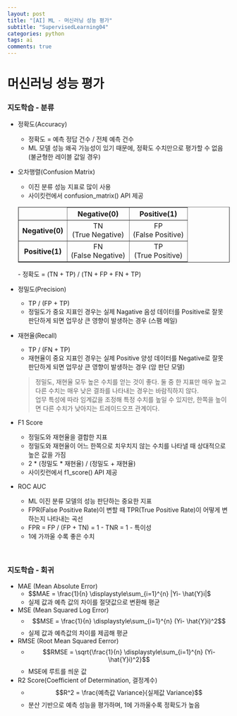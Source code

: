```yaml
---
layout: post
title: "[AI] ML - 머신러닝 성능 평가"
subtitle: "SupervisedLearning04"
categories: python
tags: ai
comments: true
---
```

# 머신러닝 성능 평가

### 지도학습 - 분류

- 정확도(Accuracy)
    - 정확도 = 예측 정답 건수 / 전체 예측 건수
    - ML 모델 성능 왜곡 가능성이 있기 때문에, 정확도 수치만으로 평가할 수 없음 (불균형한 레이블 값일 경우)
- 오차행렬(Confusion Matrix)
    - 이진 분류 성능 지표로 많이 사용
    - 사이킷런에서 confusion_matrix() API 제공
    <table
        border="1">
        <thead>
            <tr align="center">
                <td></td>
                <th>Negative(0)</th>
                <th>Positive(1)</th>
            </tr>
        </thead>
        <tbody>
            <tr align="center">
                <th>Negative(0)</th>
                <td>TN<br>(True Negative)</td>
                <td>FP<br>(False Positive)</td>
            </tr>
            <tr align="center">
                <th>Positive(1)</th>
                <td>FN<br>(False Negative)</td>
                <td>TP<br>(True Positive)</td>
            </tr>
        </tbody>
    </table>
    - 정확도 = (TN + TP) / (TN + FP + FN + TP)

- 정밀도(Precision)
    - TP / (FP + TP)
    - 정밀도가 중요 지표인 경우는 실제 Nagative 음성 데이터를 Positive로 잘못 판단하게 되면 업무상 큰 영향이 발생하는 경우 (스팸 메일)
- 재현율(Recall)
    - TP / (FN + TP)
    - 재현율이 중요 지표인 경우는 실제 Positive 양성 데이터를 Negative로 잘못 판단하게 되면 업무상 큰 영향이 발생하는 경우 (암 판단 모델)
    > 정밀도, 재현율 모두 높은 수치를 얻는 것이 좋다. 둘 중 한 지표만 매우 높고 다른 수치는 매우 낮은 결좌를 나타내는 경우는 바람직하지 않다.<br>
    > 업무 특성에 따라 임계값을 조정해 특정 수치를 높일 수 있지만, 한쪽을 높이면 다른 수치가 낮아지는 트레이드오프 관계이다.
- F1 Score
    - 정밀도와 재현율을 결합한 지표
    - 정밀도와 재현율이 어느 한쪽으로 치우치지 않는 수치를 나타낼 때 상대적으로 높은 값을 가짐
    - 2 * (정밀도 * 재현율) / (정밀도 + 재현율)
    - 사이킷런에서 f1_score() API 제공
- ROC AUC
    - ML 이진 분류 모델의 성능 판단하는 중요한 지표
    - FPR(False Positive Rate)이 변할 때 TPR(True Positive Rate)이 어떻게 변하는지 나타내는 곡선
    - FPR = FP / (FP + TN) = 1 - TNR = 1 - 특이성
    - 1에 가까울 수록 좋은 수치

<br>

### 지도학습 - 회귀

- MAE (Mean Absolute Error)
    - $$MAE = \frac{1}{n} \displaystyle\sum_{i=1}^{n} |Yi- \hat{Y}i|$
    - 실제 값과 예측 값의 차이를 절댓값으로 변환해 평균
- MSE (Mean Squared Log Error)
    - $$MSE = \frac{1}{n} \displaystyle\sum_{i=1}^{n} (Yi- \hat{Y}i)^2$$
    - 실제 값과 예측값의 차이를 제곱해 평균
- RMSE (Root Mean Squared Eerror)
    - $$RMSE = \sqrt{\frac{1}{n} \displaystyle\sum_{i=1}^{n} (Yi- \hat{Y}i)^2}$$
    - MSE에 루트를 씌운 값
- R2 Score(Coefficient of Determination, 결정계수)
    - $$R^2 = \frac{예측값 Variance}{실제값 Variance}$$
    - 분산 기반으로 예측 성능을 평가하며, 1에 가까울수록 정확도가 높음
